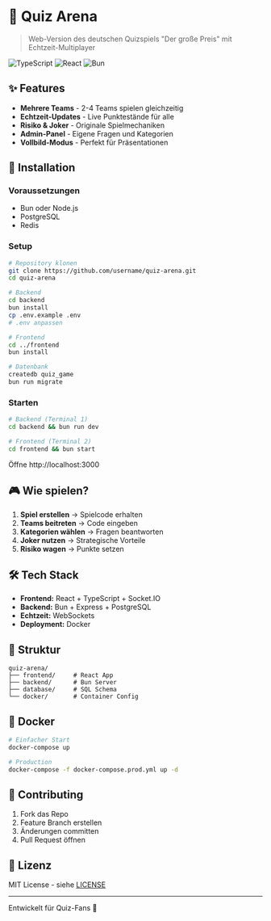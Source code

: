 # 🎯 Quiz Arena

> Web-Version des deutschen Quizspiels "Der große Preis" mit Echtzeit-Multiplayer

![TypeScript](https://img.shields.io/badge/TypeScript-007ACC?style=flat&logo=typescript&logoColor=white)
![React](https://img.shields.io/badge/React-61DAFB?style=flat&logo=react&logoColor=black)
![Bun](https://img.shields.io/badge/Bun-000000?style=flat&logo=bun&logoColor=white)

## ✨ Features

- **Mehrere Teams** - 2-4 Teams spielen gleichzeitig
- **Echtzeit-Updates** - Live Punktestände für alle
- **Risiko & Joker** - Originale Spielmechaniken
- **Admin-Panel** - Eigene Fragen und Kategorien
- **Vollbild-Modus** - Perfekt für Präsentationen

## 🚀 Installation

### Voraussetzungen
- Bun oder Node.js
- PostgreSQL
- Redis

### Setup
```bash
# Repository klonen
git clone https://github.com/username/quiz-arena.git
cd quiz-arena

# Backend
cd backend
bun install
cp .env.example .env
# .env anpassen

# Frontend  
cd ../frontend
bun install

# Datenbank
createdb quiz_game
bun run migrate
```

### Starten
```bash
# Backend (Terminal 1)
cd backend && bun run dev

# Frontend (Terminal 2)  
cd frontend && bun start
```

Öffne http://localhost:3000

## 🎮 Wie spielen?

1. **Spiel erstellen** → Spielcode erhalten
2. **Teams beitreten** → Code eingeben
3. **Kategorien wählen** → Fragen beantworten
4. **Joker nutzen** → Strategische Vorteile
5. **Risiko wagen** → Punkte setzen

## 🛠 Tech Stack

- **Frontend:** React + TypeScript + Socket.IO
- **Backend:** Bun + Express + PostgreSQL
- **Echtzeit:** WebSockets
- **Deployment:** Docker

## 📁 Struktur

```
quiz-arena/
├── frontend/     # React App
├── backend/      # Bun Server  
├── database/     # SQL Schema
└── docker/       # Container Config
```

## 🐳 Docker

```bash
# Einfacher Start
docker-compose up

# Production
docker-compose -f docker-compose.prod.yml up -d
```

## 🤝 Contributing

1. Fork das Repo
2. Feature Branch erstellen
3. Änderungen committen  
4. Pull Request öffnen

## 📄 Lizenz

MIT License - siehe [LICENSE](LICENSE)

---

Entwickelt für Quiz-Fans 🎲